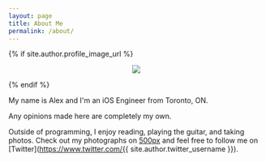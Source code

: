 ```yaml
---
layout: page
title: About Me
permalink: /about/
---
```


{% if site.author.profile_image_url %}
<p align="center">
  <img class="profile-large" src="{{ site.author.profile_image_url }}?size=200">
</p>
{% endif %}

My name is Alex and I'm an iOS Engineer from Toronto, ON.

Any opinions made here are completely my own.

Outside of programming, I enjoy reading, playing the guitar, and taking photos.
Check out my photographs on [500px](https://500px.com/{{site.author.five_hundred_username}}) and feel free to follow me on [Twitter](https://www.twitter.com/{{ site.author.twitter_username }}). 
